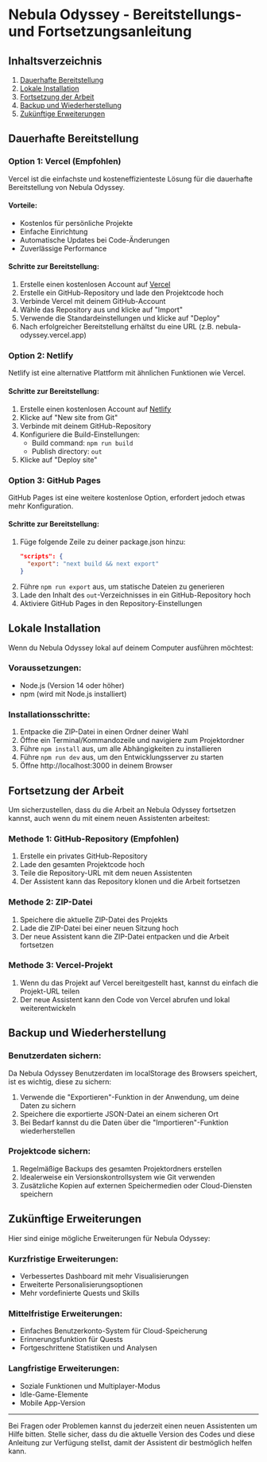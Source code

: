 # Nebula Odyssey - Bereitstellungs- und Fortsetzungsanleitung

## Inhaltsverzeichnis
1. [Dauerhafte Bereitstellung](#dauerhafte-bereitstellung)
2. [Lokale Installation](#lokale-installation)
3. [Fortsetzung der Arbeit](#fortsetzung-der-arbeit)
4. [Backup und Wiederherstellung](#backup-und-wiederherstellung)
5. [Zukünftige Erweiterungen](#zukünftige-erweiterungen)

## Dauerhafte Bereitstellung

### Option 1: Vercel (Empfohlen)

Vercel ist die einfachste und kosteneffizienteste Lösung für die dauerhafte Bereitstellung von Nebula Odyssey.

#### Vorteile:
- Kostenlos für persönliche Projekte
- Einfache Einrichtung
- Automatische Updates bei Code-Änderungen
- Zuverlässige Performance

#### Schritte zur Bereitstellung:
1. Erstelle einen kostenlosen Account auf [Vercel](https://vercel.com)
2. Erstelle ein GitHub-Repository und lade den Projektcode hoch
3. Verbinde Vercel mit deinem GitHub-Account
4. Wähle das Repository aus und klicke auf "Import"
5. Verwende die Standardeinstellungen und klicke auf "Deploy"
6. Nach erfolgreicher Bereitstellung erhältst du eine URL (z.B. nebula-odyssey.vercel.app)

### Option 2: Netlify

Netlify ist eine alternative Plattform mit ähnlichen Funktionen wie Vercel.

#### Schritte zur Bereitstellung:
1. Erstelle einen kostenlosen Account auf [Netlify](https://netlify.com)
2. Klicke auf "New site from Git"
3. Verbinde mit deinem GitHub-Repository
4. Konfiguriere die Build-Einstellungen:
   - Build command: `npm run build`
   - Publish directory: `out`
5. Klicke auf "Deploy site"

### Option 3: GitHub Pages

GitHub Pages ist eine weitere kostenlose Option, erfordert jedoch etwas mehr Konfiguration.

#### Schritte zur Bereitstellung:
1. Füge folgende Zeile zu deiner package.json hinzu:
   ```json
   "scripts": {
     "export": "next build && next export"
   }
   ```
2. Führe `npm run export` aus, um statische Dateien zu generieren
3. Lade den Inhalt des `out`-Verzeichnisses in ein GitHub-Repository hoch
4. Aktiviere GitHub Pages in den Repository-Einstellungen

## Lokale Installation

Wenn du Nebula Odyssey lokal auf deinem Computer ausführen möchtest:

### Voraussetzungen:
- Node.js (Version 14 oder höher)
- npm (wird mit Node.js installiert)

### Installationsschritte:
1. Entpacke die ZIP-Datei in einen Ordner deiner Wahl
2. Öffne ein Terminal/Kommandozeile und navigiere zum Projektordner
3. Führe `npm install` aus, um alle Abhängigkeiten zu installieren
4. Führe `npm run dev` aus, um den Entwicklungsserver zu starten
5. Öffne http://localhost:3000 in deinem Browser

## Fortsetzung der Arbeit

Um sicherzustellen, dass du die Arbeit an Nebula Odyssey fortsetzen kannst, auch wenn du mit einem neuen Assistenten arbeitest:

### Methode 1: GitHub-Repository (Empfohlen)
1. Erstelle ein privates GitHub-Repository
2. Lade den gesamten Projektcode hoch
3. Teile die Repository-URL mit dem neuen Assistenten
4. Der Assistent kann das Repository klonen und die Arbeit fortsetzen

### Methode 2: ZIP-Datei
1. Speichere die aktuelle ZIP-Datei des Projekts
2. Lade die ZIP-Datei bei einer neuen Sitzung hoch
3. Der neue Assistent kann die ZIP-Datei entpacken und die Arbeit fortsetzen

### Methode 3: Vercel-Projekt
1. Wenn du das Projekt auf Vercel bereitgestellt hast, kannst du einfach die Projekt-URL teilen
2. Der neue Assistent kann den Code von Vercel abrufen und lokal weiterentwickeln

## Backup und Wiederherstellung

### Benutzerdaten sichern:
Da Nebula Odyssey Benutzerdaten im localStorage des Browsers speichert, ist es wichtig, diese zu sichern:

1. Verwende die "Exportieren"-Funktion in der Anwendung, um deine Daten zu sichern
2. Speichere die exportierte JSON-Datei an einem sicheren Ort
3. Bei Bedarf kannst du die Daten über die "Importieren"-Funktion wiederherstellen

### Projektcode sichern:
1. Regelmäßige Backups des gesamten Projektordners erstellen
2. Idealerweise ein Versionskontrollsystem wie Git verwenden
3. Zusätzliche Kopien auf externen Speichermedien oder Cloud-Diensten speichern

## Zukünftige Erweiterungen

Hier sind einige mögliche Erweiterungen für Nebula Odyssey:

### Kurzfristige Erweiterungen:
- Verbessertes Dashboard mit mehr Visualisierungen
- Erweiterte Personalisierungsoptionen
- Mehr vordefinierte Quests und Skills

### Mittelfristige Erweiterungen:
- Einfaches Benutzerkonto-System für Cloud-Speicherung
- Erinnerungsfunktion für Quests
- Fortgeschrittene Statistiken und Analysen

### Langfristige Erweiterungen:
- Soziale Funktionen und Multiplayer-Modus
- Idle-Game-Elemente
- Mobile App-Version

---

Bei Fragen oder Problemen kannst du jederzeit einen neuen Assistenten um Hilfe bitten. Stelle sicher, dass du die aktuelle Version des Codes und diese Anleitung zur Verfügung stellst, damit der Assistent dir bestmöglich helfen kann.
